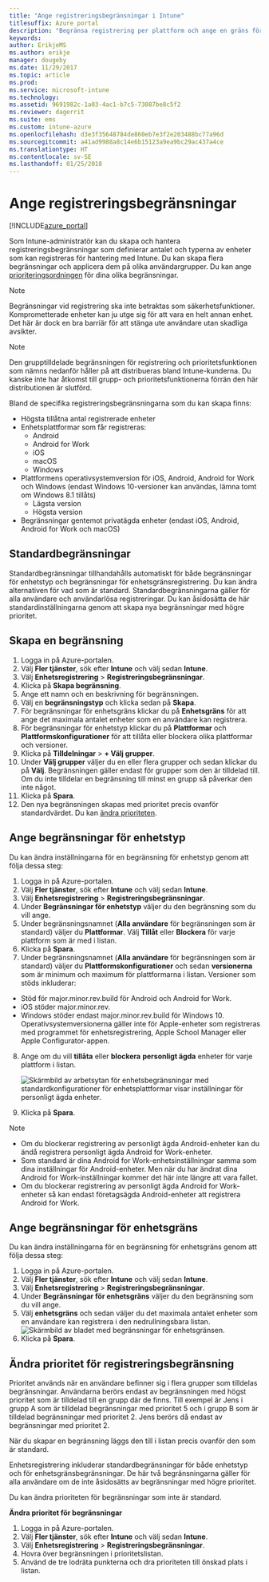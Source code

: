 ```yaml
---
title: "Ange registreringsbegränsningar i Intune"
titlesuffix: Azure portal
description: "Begränsa registrering per plattform och ange en gräns för enhetsregistrering i Intune. \""
keywords: 
author: ErikjeMS
ms.author: erikje
manager: dougeby
ms.date: 11/29/2017
ms.topic: article
ms.prod: 
ms.service: microsoft-intune
ms.technology: 
ms.assetid: 9691982c-1a03-4ac1-b7c5-73087be8c5f2
ms.reviewer: dagerrit
ms.suite: ems
ms.custom: intune-azure
ms.openlocfilehash: d3e3f35648784de860eb7e3f2e203488bc77a96d
ms.sourcegitcommit: a41ad9988a8c14e6b15123a9ea9bc29ac437a4ce
ms.translationtype: HT
ms.contentlocale: sv-SE
ms.lasthandoff: 01/25/2018
---
```

# <a name="set-enrollment-restrictions"></a>Ange registreringsbegränsningar

[!INCLUDE[azure_portal](./includes/azure_portal.md)]

Som Intune-administratör kan du skapa och hantera registreringsbegränsningar som definierar antalet och typerna av enheter som kan registreras för hantering med Intune. Du kan skapa flera begränsningar och applicera dem på olika användargrupper. Du kan ange [prioriteringsordningen](#change-enrollment-restriction-priority) för dina olika begränsningar.

>[!NOTE]
>Begränsningar vid registrering ska inte betraktas som säkerhetsfunktioner. Komprometterade enheter kan ju utge sig för att vara en helt annan enhet. Det här är dock en bra barriär för att stänga ute användare utan skadliga avsikter.

>[!NOTE]
>Den grupptilldelade begränsningen för registrering och prioritetsfunktionen som nämns nedanför håller på att distribueras bland Intune-kunderna. Du kanske inte har åtkomst till grupp- och prioritetsfunktionerna förrän den här distributionen är slutförd. 

Bland de specifika registreringsbegränsningarna som du kan skapa finns:

- Högsta tillåtna antal registrerade enheter
- Enhetsplattformar som får registreras:
  - Android
  - Android for Work
  - iOS
  - macOS
  - Windows
- Plattformens operativsystemversion för iOS, Android, Android for Work och Windows (endast Windows 10-versioner kan användas, lämna tomt om Windows 8.1 tillåts)
  - Lägsta version
  - Högsta version
- Begränsningar gentemot privatägda enheter (endast iOS, Android, Android for Work och macOS)

## <a name="default-restrictions"></a>Standardbegränsningar

Standardbegränsningar tillhandahålls automatiskt för både begränsningar för enhetstyp och begränsningar för enhetsgränsregistrering. Du kan ändra alternativen för vad som är standard. Standardbegränsningarna gäller för alla användare och användarlösa registreringar. Du kan åsidosätta de här standardinställningarna genom att skapa nya begränsningar med högre prioritet.

## <a name="create-a-restriction"></a>Skapa en begränsning

1. Logga in på Azure-portalen.
2. Välj **Fler tjänster**, sök efter **Intune** och välj sedan **Intune**.
3. Välj **Enhetsregistrering** > **Registreringsbegränsningar**.
4. Klicka på **Skapa begränsning**.
5. Ange ett namn och en beskrivning för begränsningen.
6. Välj en **begränsningstyp** och klicka sedan på **Skapa**.
7. För begränsningar för enhetsgräns klickar du på **Enhetsgräns** för att ange det maximala antalet enheter som en användare kan registrera.
8. För begränsningar för enhetstyp klickar du på **Plattformar** och **Plattformskonfigurationer** för att tillåta eller blockera olika plattformar och versioner.
9. Klicka på **Tilldelningar** > **+ Välj grupper**.
10. Under **Välj grupper** väljer du en eller flera grupper och sedan klickar du på **Välj**. Begränsningen gäller endast för grupper som den är tilldelad till. Om du inte tilldelar en begränsning till minst en grupp så påverkar den inte något.
11. Klicka på **Spara**.
12. Den nya begränsningen skapas med prioritet precis ovanför standardvärdet. Du kan [ändra prioriteten](#change-enrollment-restriction-priority).

## <a name="set-device-type-restrictions"></a>Ange begränsningar för enhetstyp

Du kan ändra inställningarna för en begränsning för enhetstyp genom att följa dessa steg:

1. Logga in på Azure-portalen.
2. Välj **Fler tjänster**, sök efter **Intune** och välj sedan **Intune**.
3. Välj **Enhetsregistrering** > **Registreringsbegränsningar**.
4. Under **Begränsningar för enhetstyp** väljer du den begränsning som du vill ange.
5. Under begränsningsnamnet (**Alla användare** för begränsningen som är standard) väljer du **Plattformar**. Välj **Tillåt** eller **Blockera** för varje plattform som är med i listan.
6. Klicka på **Spara**.
7. Under begränsningsnamnet (**Alla användare** för begränsningen som är standard) väljer du **Plattformskonfigurationer** och sedan **versionerna**  som är minimum och maximum för plattformarna i listan. Versioner som stöds inkluderar:
  - Stöd för major.minor.rev.build för Android och Android for Work.
  - iOS stöder major.minor.rev.
  - Windows stöder endast major.minor.rev.build för Windows 10.
  Operativsystemversionerna gäller inte för Apple-enheter som registreras med programmet för enhetsregistrering, Apple School Manager eller Apple Configurator-appen. 
8. Ange om du vill **tillåta** eller **blockera** **personligt ägda** enheter för varje plattform i listan.

    ![Skärmbild av arbetsytan för enhetsbegränsningar med standardkonfigurationer för enhetsplattformar visar inställningar för personligt ägda enheter.](media/device-restrictions-platform-configurations.png)
9. Klicka på **Spara**.

>[!NOTE]
>- Om du blockerar registrering av personligt ägda Android-enheter kan du ändå registrera personligt ägda Android for Work-enheter.
>- Som standard är dina Android for Work-enhetsinställningar samma som dina inställningar för Android-enheter. Men när du har ändrat dina Android for Work-inställningar kommer det här inte längre att vara fallet.
>- Om du blockerar registrering av personligt ägda Android for Work-enheter så kan endast företagsägda Android-enheter att registrera Android for Work.

## <a name="set-device-limit-restrictions"></a>Ange begränsningar för enhetsgräns

Du kan ändra inställningarna för en begränsning för enhetsgräns genom att följa dessa steg:

1. Logga in på Azure-portalen.
2. Välj **Fler tjänster**, sök efter **Intune** och välj sedan **Intune**.
3. Välj **Enhetsregistrering** > **Registreringsbegränsningar**.
4. Under **Begränsningar för enhetsgräns** väljer du den begränsning som du vill ange.
5. Välj **enhetsgräns** och sedan väljer du det maximala antalet enheter som en användare kan registrera i den nedrullningsbara listan.
    ![Skärmbild av bladet med begränsningar för enhetsgränsen.](./media/device-restrictions-limit.png)
6. Klicka på **Spara**.

## <a name="change-enrollment-restriction-priority"></a>Ändra prioritet för registreringsbegränsning

Prioritet används när en användare befinner sig i flera grupper som tilldelas begränsningar. Användarna berörs endast av begränsningen med högst prioritet som är tilldelad till en grupp där de finns. Till exempel är Jens i grupp A som är tilldelad begränsningar med prioritet 5 och i grupp B som är tilldelad begränsningar med prioritet 2. Jens berörs då endast av begränsningar med prioritet 2. 

När du skapar en begränsning läggs den till i listan precis ovanför den som är standard.

Enhetsregistrering inkluderar standardbegränsningar för både enhetstyp och för enhetsgränsbegränsningar. De här två begränsningarna gäller för alla användare om de inte åsidosätts av begränsningar med högre prioritet. 

Du kan ändra prioriteten för begränsningar som inte är standard. 

**Ändra prioritet för begränsningar**

1. Logga in på Azure-portalen.
2. Välj **Fler tjänster**, sök efter **Intune** och välj sedan **Intune**.
3. Välj **Enhetsregistrering** > **Registreringsbegränsningar**.
4. Hovra över begränsningen i prioritetslistan.
5. Använd de tre lodräta punkterna och dra prioriteten till önskad plats i listan.





